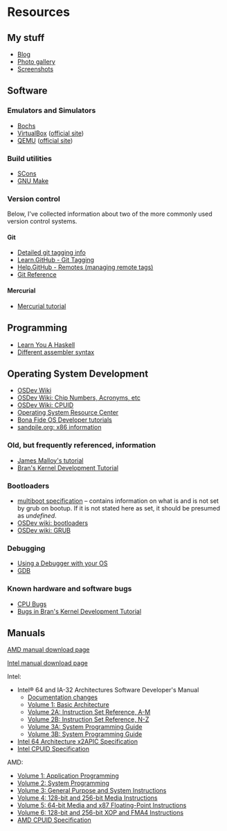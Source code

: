 # Resources #

## My stuff ##

* [Blog](http://blog.duckinator.net)
* [Photo gallery](http://gallery.duckinator.net)
* [Screenshots](http://ss.duckinator.net/)

## Software ##

### Emulators and Simulators ###
* [Bochs](http://wiki.osdev.org/Bochs)
* [VirtualBox](http://wiki.osdev.org/VirtualBox) ([official site](http://virtualbox.org))
* [QEMU](http://wiki.osdev.org/QEMU) ([official site](http://qemu.org))

### Build utilities ###
* [SCons](http://scons.org)
* [GNU Make](http://www.gnu.org/software/make/)

### Version control ###
Below, I've collected information about two of the more commonly used version control systems.

#### Git ####
* [Detailed git tagging info](http://blog.ashchan.com/archive/2008/06/30/tags-on-git)
* [Learn.GitHub - Git Tagging](http://learn.github.com/p/tagging.html)
* [Help.GitHub - Remotes (managing remote tags)](http://help.github.com/remotes/)
* [Git Reference](http://gitref.org/)

#### Mercurial ####
* [Mercurial tutorial](http://mercurial.selenic.com/wiki/Tutorial)

## Programming ##
* [Learn You A Haskell](http://learnyouahaskell.com)
* [Different assembler syntax](http://wiki.osdev.org/Opcode_syntax)

## Operating System Development ##
* [OSDev Wiki](http://wiki.osdev.org)
* [OSDev Wiki: Chip Numbers, Acronyms, etc](http://wiki.osdev.org/Chip_Numbers,_Acronyms_and_Things)
* [OSDev Wiki: CPUID](http://wiki.osdev.org/CPUID)
* [Operating System Resource Center](http://www.nondot.org/sabre/os/)
* [Bona Fide OS Developer tutorials](http://www.osdever.net/tutorials/index)
* [sandpile.org: x86 information](http://www.sandpile.org/)

### Old, but frequently referenced, information ###
* [James Malloy's tutorial](http://www.jamesmolloy.co.uk/tutorial_html/)
* [Bran's Kernel Development Tutorial](http://www.osdever.net/tutorials/view/brans-kernel-development-tutorial)

### Bootloaders ###
* [multiboot specification](http://www.gnu.org/software/grub/manual/multiboot/html_node/Machine-state.html#Machine-state) – contains information on what is and is not set by grub on bootup. If it is not stated here as set, it should be presumed as *undefined*.
* [OSDev wiki: bootloaders](http://wiki.osdev.org/Category:Bootloaders)
* [OSDev wiki: GRUB](http://wiki.osdev.org/GRUB)

### Debugging ###
* [Using a Debugger with your OS](http://wiki.osdev.org/How_Do_I_Use_A_Debugger_With_My_OS)
* [GDB](http://wiki.osdev.org/GDB)

### Known hardware and software bugs ###
* [CPU Bugs](http://wiki.osdev.org/CPU_Bugs)
* [Bugs in Bran's Kernel Development Tutorial](http://wiki.osdev.org/Bran's_Known_Bugs)

## Manuals ##

[AMD manual download page](http://developer.amd.com/documentation/guides/pages/default.aspx)

[Intel manual download page](http://www.intel.com/products/processor/manuals/)

Intel:

* Intel&reg; 64 and IA-32 Architectures Software Developer's Manual
  * [Documentation changes](http://www.intel.com/Assets/PDF/manual/252046.pdf)
  * [Volume 1:  Basic Architecture](http://www.intel.com/Assets/PDF/manual/253665.pdf)
  * [Volume 2A: Instruction Set Reference, A-M](http://www.intel.com/Assets/PDF/manual/253666.pdf)
  * [Volume 2B: Instruction Set Reference, N-Z](http://www.intel.com/Assets/PDF/manual/253667.pdf)
  * [Volume 3A: System Programming Guide](http://www.intel.com/Assets/PDF/manual/253668.pdf)
  * [Volume 3B: System Programming Guide](http://www.intel.com/Assets/PDF/manual/253669.pdf)
* [Intel 64 Architecture x2APIC Specification](http://www.intel.com/Assets/pdf/manual/318148.pdf)
* [Intel CPUID Specification](http://www.intel.com/Assets/PDF/appnote/241618.pdf)

AMD:

* [Volume 1: Application Programming](http://support.amd.com/us/Processor_TechDocs/24592.pdf)
* [Volume 2: System Programming](http://support.amd.com/us/Processor_TechDocs/24593.pdf)
* [Volume 3: General Purpose and System Instructions](http://support.amd.com/us/Processor_TechDocs/24594.pdf)
* [Volume 4: 128-bit and 256-bit Media Instructions](http://support.amd.com/us/Processor_TechDocs/26568.pdf)
* [Volume 5: 64-bit Media and x87 Floating-Point Instructions](http://support.amd.com/us/Processor_TechDocs/26569.pdf)
* [Volume 6: 128-bit and 256-bit XOP and FMA4 Instructions](http://support.amd.com/us/Processor_TechDocs/43479.pdf)
* [AMD CPUID Specification](http://support.amd.com/us/Processor_TechDocs/25481.pdf)
